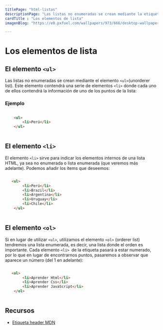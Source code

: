 ```yaml
---
titlePage: "html-listas"
descriptionPage: "Las listas no enumeradas se crean mediante la etiqueta contenedora <ul> (unorderer list). Esta etiqueta contendrá una serie de elementos <li> donde cada uno de ellos contendrá la información de uno de los puntos de la lista:"
cardTitle : "Los elementos de lista"
imagenBlog: "https://e0.pxfuel.com/wallpapers/973/666/desktop-wallpaper-html-5.jpg"

---
```


# Los elementos de lista

## El elemento `<ul>`

Las listas no enumeradas se crean mediante el elemento `<ul>`(unorderer list). Este elemento contendrá una serie de elementos `<li>` donde cada uno de ellos contendrá la información de uno de los puntos de la lista:

### Ejemplo

```html

    <ul>
        <li>Perú</li>
    </ul>
    
```

## El elemento `<li>`

El elemento `<li>` sirve para indicar los elementos internos de una lista HTML, ya sea no enumerada o lista enumerada (que veremos más adelante). Podemos añadir los ítems que deseemos:

```html

   <ul>
        <li>Perú</li>
        <li>Brazil</li>
        <li>Argentina</li>
        <li>Uruguay</li>
        <li>Chile</li>
    </ul>
    
```

## El elemento `<ol>`

Si en lugar de utilizar `<ul>`, utilizamos el elemento `<ol>` (orderer list) tendremos una lista enumerada, es decir, una lista donde el orden es importante. Cada elemento `<li> `de la etiqueta pasará a estar numerado, por lo que en lugar de encontrarnos puntos, pasaremos a observar que aparece un número (del 1 en adelante):

```html

   <ol>
        <li>Aprender Html</li>
        <li>Aprender Css</li>
        <li>Aprender JavaScript</li>
    </ol>
    
```

## Recursos

- [Etiqueta header MDN](https://developer.mozilla.org/es/docs/Web/HTML/Element/header)

